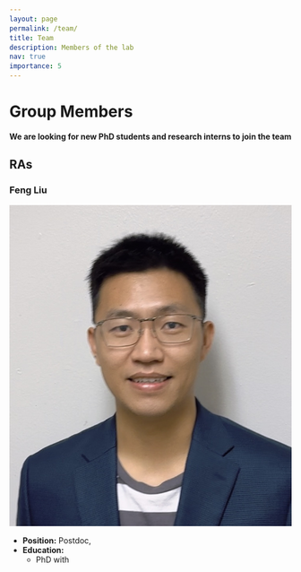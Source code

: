 ```yaml
---
layout: page
permalink: /team/
title: Team
description: Members of the lab
nav: true
importance: 5
---
```


# Group Members

 **We are  looking for new PhD students and research interns to join the team**

## RAs

### Feng Liu
![Feng Liu](../assets/img/my_pic.jpg)
- **Position:** Postdoc,  
- **Education:**
  - PhD with  